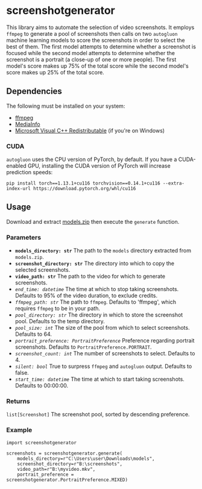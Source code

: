 # screenshotgenerator
This library aims to automate the selection of video screenshots. It employs `ffmpeg` to generate a pool of screenshots then calls on two `autogluon` machine learning models to score the screenshots in order to select the best of them. The first model attempts to determine whether a screenshot is focused while the second model attempts to determine whether the screenshot is a portrait (a close-up of one or more people). The first model's score makes up 75% of the total score while the second model's score makes up 25% of the total score.

## Dependencies
The following must be installed on your system:
- [ffmpeg](https://ffmpeg.org/download.html)
- [MediaInfo](https://mediaarea.net/en/MediaInfo)
- [Microsoft Visual C++ Redistributable](https://learn.microsoft.com/en-US/cpp/windows/latest-supported-vc-redist) (if you're on Windows)

### CUDA
`autogluon` uses the CPU version of PyTorch, by default. If you have a CUDA-enabled GPU, installing the CUDA version of PyTorch will increase prediction speeds:
```
pip install torch==1.13.1+cu116 torchvision==0.14.1+cu116 --extra-index-url https://download.pytorch.org/whl/cu116
```

## Usage
Download and extract [models.zip](https://drive.google.com/file/d/1oRFO0fW-fmFn-CfsdvQqNTqQgU2gaQ0B/view?usp=sharing) then execute the `generate` function.

### Parameters
- **`models_directory: str`**
The path to the `models` directory extracted from `models.zip`.
- **`screenshot_directory: str`**
The directory into which to copy the selected screenshots.
- **`video_path: str`**
The path to the video for which to generate screenshots.
- _`end_time: datetime`_
The time at which to stop taking screenshots. Defaults to 95% of the video duration, to exclude credits.
- _`ffmpeg_path: str`_
The path to `ffmpeg`. Defaults to 'ffmpeg', which requires `ffmpeg` to be in your path.
- _`pool_directory: str`_
The directory in which to store the screenshot pool. Defaults to the temp directory.
- _`pool_size: int`_
The size of the pool from which to select screenshots. Defaults to 64.
- _`portrait_preference: PortraitPreference`_
Preference regarding portrait screenshots. Defaults to `PortraitPreference.PORTRAIT`.
- _`screenshot_count: int`_
The number of screenshots to select. Defaults to 4.
- _`silent: bool`_
True to surpress `ffmpeg` and `autogluon` output. Defaults to false.
- _`start_time: datetime`_
The time at which to start taking screenshots. Defaults to 00:00:00.

### Returns
`list[Screenshot]` The screenshot pool, sorted by descending preference.

### Example
```
import screenshotgenerator

screenshots = screenshotgenerator.generate(
    models_directory=r"C:\Users\user\Downloads\models",
    screenshot_directory=r"B:\screenshots",
    video_path=r"B:\myvideo.mkv",
    portrait_preference = screenshotgenerator.PortraitPreference.MIXED)
```